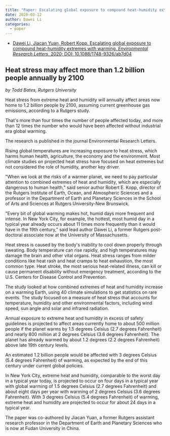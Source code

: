 ```yaml
---
title: "Paper: Escalating global exposure to compound heat-humidity extremes with warming"
date: 2020-03-12
author: Dawei Li
categories:
  - paper
---
```

* [Dawei Li, Jiacan Yuan, Robert Kopp. Escalating global exposure to compound heat-humidity extremes with warming. _Environmental Research Letters_, 2020; DOI: 10.1088/1748-9326/ab7d04](https://doi.org/10.1088/1748-9326/ab7d04)

## Heat stress may affect more than 1.2 billion people annually by 2100
*by Todd Bates, Rutgers University*

Heat stress from extreme heat and humidity will annually affect areas now home to 1.2 billion people by 2100, assuming current greenhouse gas emissions, according to a Rutgers study.

That's more than four times the number of people affected today, and more than 12 times the number who would have been affected without industrial era global warming.

The research is published in the journal Environmental Research Letters.

Rising global temperatures are increasing exposure to heat stress, which harms human health, agriculture, the economy and the environment. Most climate studies on projected heat stress have focused on heat extremes but not considered the role of humidity, another key driver.

"When we look at the risks of a warmer planet, we need to pay particular attention to combined extremes of heat and humidity, which are especially dangerous to human health," said senior author Robert E. Kopp, director of the Rutgers Institute of Earth, Ocean, and Atmospheric Sciences and a professor in the Department of Earth and Planetary Sciences in the School of Arts and Sciences at Rutgers University-New Brunswick.

"Every bit of global warming makes hot, humid days more frequent and intense. In New York City, for example, the hottest, most humid day in a typical year already occurs about 11 times more frequently than it would have in the 19th century," said lead author Dawei Li, a former Rutgers post-doctoral associate now at the University of Massachusetts.

Heat stress is caused by the body's inability to cool down properly through sweating. Body temperature can rise rapidly, and high temperatures may damage the brain and other vital organs. Heat stress ranges from milder conditions like heat rash and heat cramps to heat exhaustion, the most common type. Heat stroke, the most serious heat-related illness, can kill or cause permanent disability without emergency treatment, according to the U.S. Centers for Disease Control and Prevention.

The study looked at how combined extremes of heat and humidity increase on a warming Earth, using 40 climate simulations to get statistics on rare events. The study focused on a measure of heat stress that accounts for temperature, humidity and other environmental factors, including wind speed, sun angle and solar and infrared radiation.

Annual exposure to extreme heat and humidity in excess of safety guidelines is projected to affect areas currently home to about 500 million people if the planet warms by 1.5 degrees Celsius (2.7 degrees Fahrenheit) and nearly 800 million at 2 degrees Celsius (3.6 degrees Fahrenheit). The planet has already warmed by about 1.2 degrees (2.2 degrees Fahrenheit) above late 19th century levels.

An estimated 1.2 billion people would be affected with 3 degrees Celsius (5.4 degrees Fahrenheit) of warming, as expected by the end of this century under current global policies.

In New York City, extreme heat and humidity, comparable to the worst day in a typical year today, is projected to occur on four days in a typical year with global warming of 1.5 degrees Celsius (2.7 degrees Fahrenheit) and about eight days per year with warming of 2 degrees Celsius (3.6 degrees Fahrenheit). With 3 degrees Celsius (5.4 degrees Fahrenheit) of warming, extreme heat and humidity are projected to occur for about 24 days in a typical year.

The paper was co-authored by Jiacan Yuan, a former Rutgers assistant research professor in the Department of Earth and Planetary Sciences who is now at Fudan University in China.